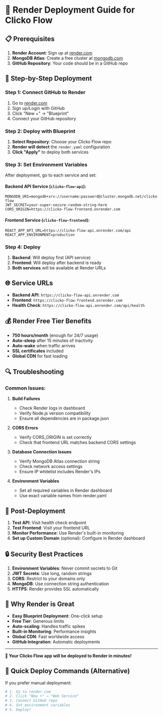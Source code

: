 # 🚀 Render Deployment Guide for Clicko Flow

## 📋 **Prerequisites**

1. **Render Account**: Sign up at [render.com](https://render.com)
2. **MongoDB Atlas**: Create a free cluster at [mongodb.com](https://mongodb.com)
3. **GitHub Repository**: Your code should be in a GitHub repo

## 🔧 **Step-by-Step Deployment**

### **Step 1: Connect GitHub to Render**
1. Go to [render.com](https://render.com)
2. Sign up/Login with GitHub
3. Click "New +" → "Blueprint"
4. Connect your GitHub repository

### **Step 2: Deploy with Blueprint**
1. **Select Repository**: Choose your Clicko Flow repo
2. **Render will detect** the `render.yaml` configuration
3. **Click "Apply"** to deploy both services

### **Step 3: Set Environment Variables**
After deployment, go to each service and set:

#### **Backend API Service (`clicko-flow-api`):**
```
MONGODB_URI=mongodb+srv://username:password@cluster.mongodb.net/clicko-flow
JWT_SECRET=your-super-secure-random-string-here
CORS_ORIGIN=https://clicko-flow-frontend.onrender.com
```

#### **Frontend Service (`clicko-flow-frontend`):**
```
REACT_APP_API_URL=https://clicko-flow-api.onrender.com/api
REACT_APP_ENVIRONMENT=production
```

### **Step 4: Deploy**
1. **Backend**: Will deploy first (API service)
2. **Frontend**: Will deploy after backend is ready
3. **Both services** will be available at Render URLs

## 🌐 **Service URLs**

- **Backend API**: `https://clicko-flow-api.onrender.com`
- **Frontend**: `https://clicko-flow-frontend.onrender.com`
- **Health Check**: `https://clicko-flow-api.onrender.com/api/health`

## 💰 **Render Free Tier Benefits**

- **750 hours/month** (enough for 24/7 usage)
- **Auto-sleep** after 15 minutes of inactivity
- **Auto-wake** when traffic arrives
- **SSL certificates** included
- **Global CDN** for fast loading

## 🔍 **Troubleshooting**

### **Common Issues:**

1. **Build Failures**
   - Check Render logs in dashboard
   - Verify Node.js version compatibility
   - Ensure all dependencies are in package.json

2. **CORS Errors**
   - Verify CORS_ORIGIN is set correctly
   - Check that frontend URL matches backend CORS settings

3. **Database Connection Issues**
   - Verify MongoDB Atlas connection string
   - Check network access settings
   - Ensure IP whitelist includes Render's IPs

4. **Environment Variables**
   - Set all required variables in Render dashboard
   - Use exact variable names from render.yaml

## 📱 **Post-Deployment**

1. **Test API**: Visit health check endpoint
2. **Test Frontend**: Visit your frontend URL
3. **Monitor Performance**: Use Render's built-in monitoring
4. **Set up Custom Domain** (optional): Configure in Render dashboard

## 🔒 **Security Best Practices**

1. **Environment Variables**: Never commit secrets to Git
2. **JWT Secrets**: Use long, random strings
3. **CORS**: Restrict to your domains only
4. **MongoDB**: Use connection string authentication
5. **HTTPS**: Render provides SSL automatically

## 🎯 **Why Render is Great**

- **Easy Blueprint Deployment**: One-click setup
- **Free Tier**: Generous limits
- **Auto-scaling**: Handles traffic spikes
- **Built-in Monitoring**: Performance insights
- **Global CDN**: Fast worldwide access
- **GitHub Integration**: Automatic deployments

---

**🎉 Your Clicko Flow app will be deployed to Render in minutes!**

## 🚀 **Quick Deploy Commands (Alternative)**

If you prefer manual deployment:

```bash
# 1. Go to render.com
# 2. Click "New +" → "Web Service"
# 3. Connect GitHub repo
# 4. Set environment variables
# 5. Deploy!
```
